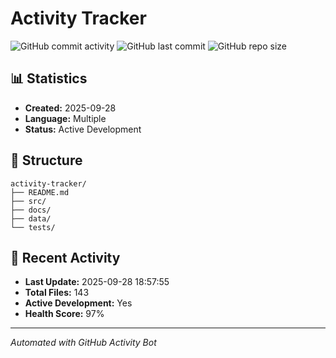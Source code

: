 # Activity Tracker

![GitHub commit activity](https://img.shields.io/github/commit-activity/m/OldRav/activity-tracker)
![GitHub last commit](https://img.shields.io/github/last-commit/OldRav/activity-tracker)
![GitHub repo size](https://img.shields.io/github/repo-size/OldRav/activity-tracker)

## 📊 Statistics

- **Created:** 2025-09-28
- **Language:** Multiple
- **Status:** Active Development

## 📁 Structure

```
activity-tracker/
├── README.md
├── src/
├── docs/
├── data/
└── tests/
```




















## 🚀 Recent Activity

- **Last Update:** 2025-09-28 18:57:55
- **Total Files:** 143
- **Active Development:** Yes
- **Health Score:** 97%

---
*Automated with GitHub Activity Bot*
